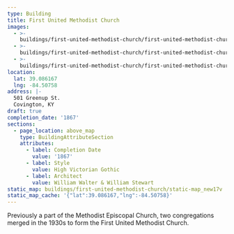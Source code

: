 ```yaml
---
type: Building
title: First United Methodist Church
images:
  - >-
    buildings/first-united-methodist-church/first-united-methodist-church-0_hhttr2
  - >-
    buildings/first-united-methodist-church/first-united-methodist-church-1_ssfwh5
  - >-
    buildings/first-united-methodist-church/first-united-methodist-church-2_gbooit
location:
  lat: 39.086167
  lng: -84.50758
address: |-
  501 Greenup St.
  Covington, KY
draft: true
completion_date: '1867'
sections:
  - page_location: above_map
    type: BuildingAttributeSection
    attributes:
      - label: Completion Date
        value: '1867'
      - label: Style
        value: High Victorian Gothic
      - label: Architect
        value: William Walter & William Stewart
static_map: buildings/first-united-methodist-church/static-map_new17v
static_map_cache: '{"lat":39.086167,"lng":-84.50758}'
---
```


Previously a part of the Methodist Episcopal Church, two congregations merged in the 1930s to form the First United Methodist Church.

